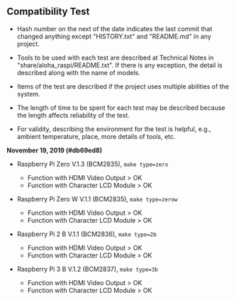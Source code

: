 ## Compatibility Test

* Hash number on the next of the date indicates the last commit that changed anything except "HISTORY.txt" and "README.md" in any project.

* Tools to be used with each test are described at Technical Notes in "share/aloha_raspi/README.txt". If there is any exception, the detail is described along with the name of models.

* Items of the test are described if the project uses multiple abilities of the system.

* The length of time to be spent for each test may be described because the length affects reliability of the test.

* For validity, describing the environment for the test is helpful, e.g., ambient temperature, place, more details of tools, etc.

**November 19, 2019 (#db69ed8)**

* Raspberry Pi Zero V.1.3 (BCM2835), `make type=zero`
	* Function with HDMI Video Output > OK
	* Function with Character LCD Module > OK

* Raspberry Pi Zero W V.1.1 (BCM2835), `make type=zerow`
	* Function with HDMI Video Output > OK
	* Function with Character LCD Module > OK

* Raspberry Pi 2 B V.1.1 (BCM2836), `make type=2b`
	* Function with HDMI Video Output > OK
	* Function with Character LCD Module > OK

* Raspberry Pi 3 B V.1.2 (BCM2837), `make type=3b`
	* Function with HDMI Video Output > OK
	* Function with Character LCD Module > OK

